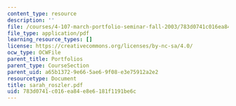 ```yaml
---
content_type: resource
description: ''
file: /courses/4-107-march-portfolio-seminar-fall-2003/783d0741c016ea84e8e6181f1191be6c_sarah_roszler.pdf
file_type: application/pdf
learning_resource_types: []
license: https://creativecommons.org/licenses/by-nc-sa/4.0/
ocw_type: OCWFile
parent_title: Portfolios
parent_type: CourseSection
parent_uid: a65b1372-9e66-5ae6-9f08-e3e75912a2e2
resourcetype: Document
title: sarah_roszler.pdf
uid: 783d0741-c016-ea84-e8e6-181f1191be6c
---
```

